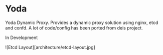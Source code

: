 Yoda
====

Yoda Dynamic Proxy. Provides a dynamic proxy solution using nginx, etcd and confd. A lot of code/config has been ported from deis project.

In Development  

![Etcd Layout][architecture/etcd-layout.jpg]  
